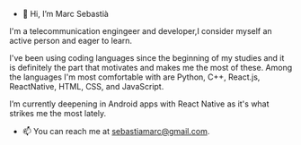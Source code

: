 - 👋 Hi, I’m Marc Sebastià

I'm a telecommunication engingeer and developer,I consider myself an active person and eager to learn.

I've been using coding languages since the beginning of my studies and it is definitely the part that motivates and makes me the most of these.
Among the  languages I'm most comfortable with are Python, C++, React.js, ReactNative, HTML, CSS, and JavaScript.

I’m currently deepening in Android apps with React Native as it's what strikes me the most lately.

- 📫 You can reach me at sebastiamarc@gmail.com.

<!---
EMKA-ctrl/EMKA-ctrl is a ✨ special ✨ repository because its `README.md` (this file) appears on your GitHub profile.
You can click the Preview link to take a look at your changes.
--->

